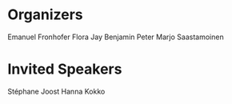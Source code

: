 # Organizers
Emanuel Fronhofer 
Flora Jay
Benjamin Peter
Marjo Saastamoinen


# Invited Speakers
Stéphane Joost
Hanna Kokko
